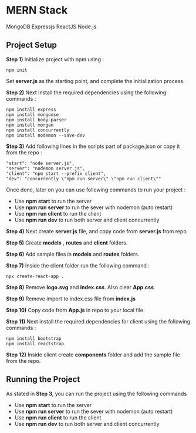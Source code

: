 # MERN Stack

MongoDB Expressjs ReactJS Node.js

## Project Setup

**Step 1)** Initialize project with npm using : 
```
npm init
```
Set **server.js** as the starting point, and complete the initialization process.


**Step 2)** Next install the required dependencies using the following commands : 
```
npm install express
npm install mongoose
npm install body-parser
npm install morgan
npm install concurrently 
npm install nodemon --save-dev
```


**Step 3)** Add following lines in the scripts part of package.json or copy it from the repo : 
 ```
"start": "node server.js",
"server": "nodemon server.js",
"client": "npm start --prefix client",
"dev": "concurrently \"npm run server\" \"npm run client\""
```
Once done, later on you can use following commands to run your project : 
* Use **npm start** to run the server
* Use **npm run server** to run the sever with nodemon (auto restart)
* Use **npm run client** to run the client
* Use **npm run dev** to run both server and client concurrently


**Step 4)** Next create **server.js** file, and copy code from **server.js** from repo.


**Step 5)** Create **models** , **routes** and **client** folders.


**Step 6)** Add sample files in **models** and **routes** folders.


**Step 7)** Inside the client folder run the following command : 
```
npx create-react-app .
```


**Step 8)** Remove **logo.svg** and **index.css**. Also clear **App.css**  


**Step 9)** Remove import to index.css file from **index.js**  


**Step 10)** Copy code from **App.js** in repo to your local file.  


**Step 11)** Next install the required dependencies for client using the following commands : 
```
npm install bootstrap
npm install reactstrap
```


**Step 12)** Inside client create **components** folder and add the sample file from the repo.  


## Running the Project

As stated in **Step 3**, you can run the project using the following commands
* Use **npm start** to run the server
* Use **npm run server** to run the sever with nodemon (auto restart)
* Use **npm run client** to run the client
* Use **npm run dev** to run both server and client concurrently

